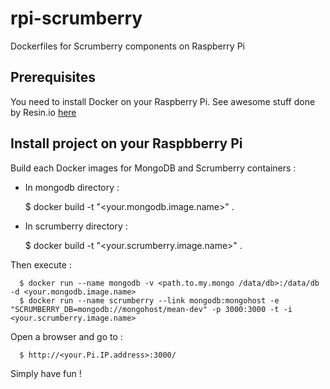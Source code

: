 rpi-scrumberry
==============

Dockerfiles for Scrumberry components on Raspberry Pi

## Prerequisites

You need to install Docker on your Raspberry Pi.
See awesome stuff done by Resin.io [here](http://resin.io/blog/docker-on-raspberry-pi-in-4-simple-steps/)

## Install project on your Raspbberry Pi

  Build each Docker images for MongoDB and Scrumberry containers :
  
  * In mongodb directory :

      $ docker build -t "<your.mongodb.image.name>" .

  * In scrumberry directory :

      $ docker build -t "<your.scrumberry.image.name>" .

  
  Then execute :
 
      $ docker run --name mongodb -v <path.to.my.mongo /data/db>:/data/db -d <your.mongodb.image.name>
      $ docker run --name scrumberry --link mongodb:mongohost -e "SCRUMBERRY_DB=mongodb://mongohost/mean-dev" -p 3000:3000 -t -i <your.scrumberry.image.name>


  Open a browser and go to :
 
      $ http://<your.Pi.IP.address>:3000/
      
  Simply have fun !